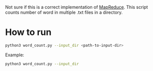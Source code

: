 Not sure if this is a correct implementation of [MapReduce](https://static.googleusercontent.com/media/research.google.com/en//archive/mapreduce-osdi04.pdf). This script counts number of word in multiple .txt files in a directory.

# How to run
```bash
python3 word_count.py --input_dir <path-to-input-dir>
```
Example:
```bash
python3 word_count.py --input_dir 
```